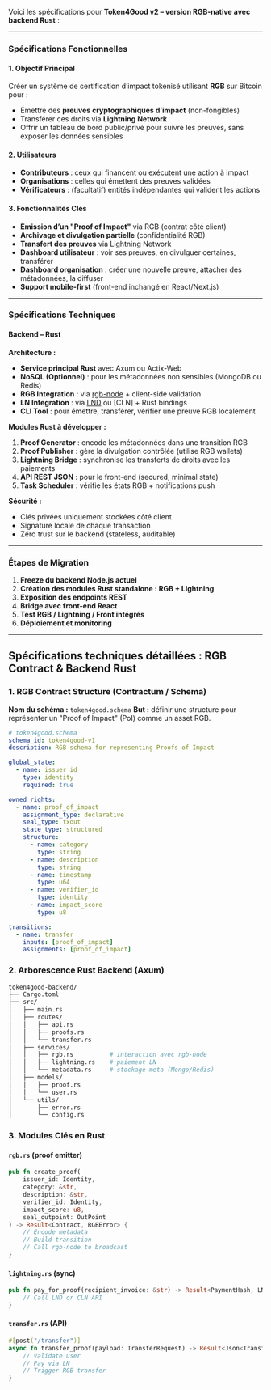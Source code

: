 Voici les spécifications pour **Token4Good v2 – version RGB-native avec backend Rust** :

---

### **Spécifications Fonctionnelles**

#### 1. Objectif Principal

Créer un système de certification d’impact tokenisé utilisant **RGB** sur Bitcoin pour :

* Émettre des **preuves cryptographiques d’impact** (non-fongibles)
* Transférer ces droits via **Lightning Network**
* Offrir un tableau de bord public/privé pour suivre les preuves, sans exposer les données sensibles

#### 2. Utilisateurs

* **Contributeurs** : ceux qui financent ou exécutent une action à impact
* **Organisations** : celles qui émettent des preuves validées
* **Vérificateurs** : (facultatif) entités indépendantes qui valident les actions

#### 3. Fonctionnalités Clés

* **Émission d’un "Proof of Impact"** via RGB (contrat côté client)
* **Archivage et divulgation partielle** (confidentialité RGB)
* **Transfert des preuves** via Lightning Network
* **Dashboard utilisateur** : voir ses preuves, en divulguer certaines, transférer
* **Dashboard organisation** : créer une nouvelle preuve, attacher des métadonnées, la diffuser
* **Support mobile-first** (front-end inchangé en React/Next.js)

---

### **Spécifications Techniques**

#### Backend – Rust

**Architecture :**

* **Service principal Rust** avec Axum ou Actix-Web
* **NoSQL (Optionnel)** : pour les métadonnées non sensibles (MongoDB ou Redis)
* **RGB Integration** : via [rgb-node](https://github.com/RGB-Tools/rgb-node) + client-side validation
* **LN Integration** : via [LND](https://github.com/lightningnetwork/lnd) ou \[CLN] + Rust bindings
* **CLI Tool** : pour émettre, transférer, vérifier une preuve RGB localement

**Modules Rust à développer :**

1. **Proof Generator** : encode les métadonnées dans une transition RGB
2. **Proof Publisher** : gère la divulgation contrôlée (utilise RGB wallets)
3. **Lightning Bridge** : synchronise les transferts de droits avec les paiements
4. **API REST JSON** : pour le front-end (secured, minimal state)
5. **Task Scheduler** : vérifie les états RGB + notifications push

**Sécurité :**

* Clés privées uniquement stockées côté client
* Signature locale de chaque transaction
* Zéro trust sur le backend (stateless, auditable)

---

### **Étapes de Migration**

1. **Freeze du backend Node.js actuel**
2. **Création des modules Rust standalone : RGB + Lightning**
3. **Exposition des endpoints REST**
4. **Bridge avec front-end React**
5. **Test RGB / Lightning / Front intégrés**
6. **Déploiement et monitoring**

---

## Spécifications techniques détaillées : RGB Contract & Backend Rust

### 1. RGB Contract Structure (Contractum / Schema)

**Nom du schéma :** `token4good.schema`
**But :** définir une structure pour représenter un "Proof of Impact" (PoI) comme un asset RGB.

```yaml
# token4good.schema
schema_id: token4good-v1
description: RGB schema for representing Proofs of Impact

global_state:
  - name: issuer_id
    type: identity
    required: true

owned_rights:
  - name: proof_of_impact
    assignment_type: declarative
    seal_type: txout
    state_type: structured
    structure:
      - name: category
        type: string
      - name: description
        type: string
      - name: timestamp
        type: u64
      - name: verifier_id
        type: identity
      - name: impact_score
        type: u8

transitions:
  - name: transfer
    inputs: [proof_of_impact]
    assignments: [proof_of_impact]
```

### 2. Arborescence Rust Backend (Axum)

```bash
token4good-backend/
├── Cargo.toml
├── src/
│   ├── main.rs
│   ├── routes/
│   │   ├── api.rs
│   │   ├── proofs.rs
│   │   └── transfer.rs
│   ├── services/
│   │   ├── rgb.rs          # interaction avec rgb-node
│   │   ├── lightning.rs    # paiement LN
│   │   └── metadata.rs     # stockage meta (Mongo/Redis)
│   ├── models/
│   │   ├── proof.rs
│   │   └── user.rs
│   └── utils/
│       ├── error.rs
│       └── config.rs
```

### 3. Modules Clés en Rust

#### `rgb.rs` (proof emitter)

```rust
pub fn create_proof(
    issuer_id: Identity,
    category: &str,
    description: &str,
    verifier_id: Identity,
    impact_score: u8,
    seal_outpoint: OutPoint
) -> Result<Contract, RGBError> {
    // Encode metadata
    // Build transition
    // Call rgb-node to broadcast
}
```

#### `lightning.rs` (sync)

```rust
pub fn pay_for_proof(recipient_invoice: &str) -> Result<PaymentHash, LNError> {
    // Call LND or CLN API
}
```

#### `transfer.rs` (API)

```rust
#[post("/transfer")]
async fn transfer_proof(payload: TransferRequest) -> Result<Json<TransferResponse>> {
    // Validate user
    // Pay via LN
    // Trigger RGB transfer
}
```


